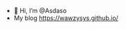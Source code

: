 - 👋 Hi, I’m @Asdaso
-  My blog https://wawzysys.github.io/
<!--
**wawzysys/wawzysys** is a ✨ _special_ ✨ repository because its `README.md` (this file) appears on your GitHub profile.

Here are some ideas to get you started:

- 🔭 I’m currently working on ...
- 🌱 I’m currently learning ...
- 👯 I’m looking to collaborate on ...
- 🤔 I’m looking for help with ...
- 💬 Ask me about ...
- 📫 How to reach me: ...
- 😄 Pronouns: ...
- ⚡ Fun fact: ...
![asdaso's GitHub stats](https://github-readme-stats.vercel.app/api?username=wawzysys&show_icons=true&theme=radical)
![](./profile-3d-contrib/profile-green-animate.svg)

-->
